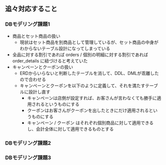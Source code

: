 ## 追々対応すること

### DBモデリング課題1
- 商品とセット商品の扱い
  - 現状はセット商品を別商品として管理しているが、セット商品の中身がわからないテーブル設計になってしまっている
- 全品に対する割引であれば orders / 個別の明細に対する割引であれば order_details に紐づけると考えていた
- キャンペーンとクーポンの扱い
  - ERDからいらないと判断したテーブルを消して、DDL、DMLが乖離したので合わせる
  - キャンペーンとクーポンを以下のように定義して、それを満たすテーブルに設計し直す
    - キャンペーンは店側が設定すれば、お客さんが言わなくても勝手に適用されるというものにする
    - クーポンはお客さんがクーポンを出したときにだけ適用されるというものにする
    - キャンペーン / クーポン はそれぞれ個別商品に対して適用できるし、会計全体に対して適用できるものとする

### DBモデリング課題2

### DBモデリング課題3

